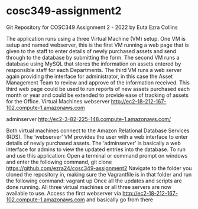 # cosc349-assignment2
Git Repository for COSC349 Assignment 2 - 2022 by Euta Ezra Collins

The application runs using a three Virtual Machine (VM) setup. One VM is setup and named webserver, this is the first VM running a web page that is given to the staff to enter details of newly purchased assets and send through to the database by submitting the form. The second VM runs a database using MySQL that stores the information on assets entered by responsible staff for each Departments. The third VM runs a web server again providing the interface for administrator, in this case the Asset Management Team to review and approve of the information received. This third web page could be used to run reports of new assets purchased each month or year and could be extended to provide ease of tracking of assets for the Office.
Virtual Machines
webserver
http://ec2-18-212-167-102.compute-1.amazonaws.com

adminserver
http://ec2-3-82-225-148.compute-1.amazonaws.com/


Both virtual machines connect to the Amazon Relational Database Services (RDS). The ‘webserver’ VM provides the user with a web interface to enter details of newly purchased assets. The ‘adminserver’ is basically a web interface for admins to view the updated entries into the database.
To run and use this application:
Open a terminal or command prompt on windows and enter the following command,
git clone https://github.com/ezra24/cosc349-assignment2
Navigate to the folder you cloned the repository in, making sure the Vagrantfile is in that folder and run the following command:
vagrant up
Once all the updates and scripts are done running. All three virtual machines or all three servers are now available to use. Access the first webserver via http://ec2-18-212-167-102.compute-1.amazonaws.com and basically go from there


